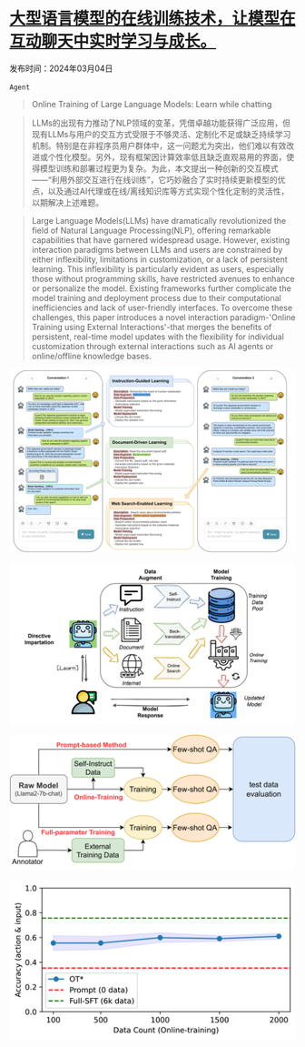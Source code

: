 # [大型语言模型的在线训练技术，让模型在互动聊天中实时学习与成长。](https://arxiv.org/abs/2403.04790)

发布时间：2024年03月04日

`Agent`

> Online Training of Large Language Models: Learn while chatting

> LLMs的出现有力推动了NLP领域的变革，凭借卓越功能获得广泛应用，但现有LLMs与用户的交互方式受限于不够灵活、定制化不足或缺乏持续学习机制。特别是在非程序员用户群体中，这一问题尤为突出，他们难以有效改进或个性化模型。另外，现有框架因计算效率低且缺乏直观易用的界面，使得模型训练和部署过程更为复杂。为此，本文提出一种创新的交互模式——“利用外部交互进行在线训练”，它巧妙融合了实时持续更新模型的优点，以及通过AI代理或在线/离线知识库等方式实现个性化定制的灵活性，以期解决上述难题。

> Large Language Models(LLMs) have dramatically revolutionized the field of Natural Language Processing(NLP), offering remarkable capabilities that have garnered widespread usage. However, existing interaction paradigms between LLMs and users are constrained by either inflexibility, limitations in customization, or a lack of persistent learning. This inflexibility is particularly evident as users, especially those without programming skills, have restricted avenues to enhance or personalize the model. Existing frameworks further complicate the model training and deployment process due to their computational inefficiencies and lack of user-friendly interfaces. To overcome these challenges, this paper introduces a novel interaction paradigm-'Online Training using External Interactions'-that merges the benefits of persistent, real-time model updates with the flexibility for individual customization through external interactions such as AI agents or online/offline knowledge bases.

![大型语言模型的在线训练技术，让模型在互动聊天中实时学习与成长。](../../../paper_images/2403.04790/x1.png)

![大型语言模型的在线训练技术，让模型在互动聊天中实时学习与成长。](../../../paper_images/2403.04790/x2.png)

![大型语言模型的在线训练技术，让模型在互动聊天中实时学习与成长。](../../../paper_images/2403.04790/x3.png)

![大型语言模型的在线训练技术，让模型在互动聊天中实时学习与成长。](../../../paper_images/2403.04790/x4.png)